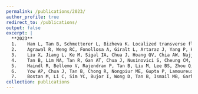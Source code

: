 ```yaml
---
permalink: /publications/2023/
author_profile: true
redirect_to: /publications/
output: false
excerpt: |
  **2023**
  1.	Han L, Tan B, Schmetterer L, Bizheva K. Localized transverse flow measurement with dynamic light scattering line-scan OCT. Biomed Opt Express. 2023 Jan 26;14(2):883-905. 
  2.	Agrawal R, Weng RC, Fonollosa A, Giralt L, Artaraz J, Yang P, Huang F, Tan B, Schmetterer L, Sen A, Gupta V, Xin W. Outcome Measures for Disease Monitoring in Intraocular Inflammatory and Infectious Diseases (OCTOMERIA): Understanding the Choroid in Uveitis with Optical Coherence Tomography (OCT). Ocul Immunol and Inflamm 31.2 (2023): 374-392.
  3.	Liu X, Jiang L, Ke M, Sigal IA, Chua J, Hoang QV, Chia AW, Najjar RP, Tan B, Cheong J, Bellemo V. Posterior scleral birefringence measured by triple-input polarization-sensitive imaging as a biomarker of myopia progression. Nature Biomed Eng. 2023 Jun 26:1-5.
  4.	Tan B, Lim NA, Tan R, Gan AT, Chua J, Nusinovici S, Cheung CM, Chakravarthy U, Wong TY, Schmetterer L, Tan G. Combining retinal and choroidal microvascular metrics improves discriminative power for diabetic retinopathy. Br J Ophthalmol. 2023 Jul 1;107(7):993-9.
  5.	Haindl R, Bellemo V, Rajendran P, Tan B, Liu M, Lee BS, Zhou Q, Leitgeb RA, Drexler W, Schmetterer L, Pramanik M. Visible light photoacoustic ophthalmoscopy and near-infrared-II optical coherence tomography in the mouse eye. APL Photonics. 2023 Oct 1;8(10).
  6.	Yow AP, Chua J, Tan B, Chong R, Nongpiur ME, Gupta P, Lamoureux E, Husain R, Schmetterer L, Wong D. Neurovascular segregation of the retinal nerve fiber layer in glaucoma. Ann NY Acad Sci. 2023 Oct;1528(1):95-103.
  7.	Bostan M, Li C, Sim YC, Bujor I, Wong D, Tan B, Ismail MB, Garhöfer G, Tiu C, Pirvulescu R, Schmetterer L. Combining retinal structural and vascular measurements improves discriminative power for multiple sclerosis patients. Ann NY Acad Sci. 2023 Sep 1.
collection: publications
---
```

